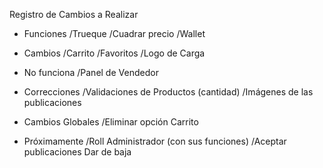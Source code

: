 Registro de Cambios a Realizar

- Funciones
/Trueque
/Cuadrar precio
/Wallet

- Cambios
/Carrito
/Favoritos
/Logo de Carga

- No funciona
/Panel de Vendedor

- Correcciones
/Validaciones de Productos (cantidad)
/Imágenes de las publicaciones

- Cambios Globales
/Eliminar opción Carrito

- Próximamente
/Roll Administrador (con sus funciones)
/Aceptar publicaciones
Dar de baja

